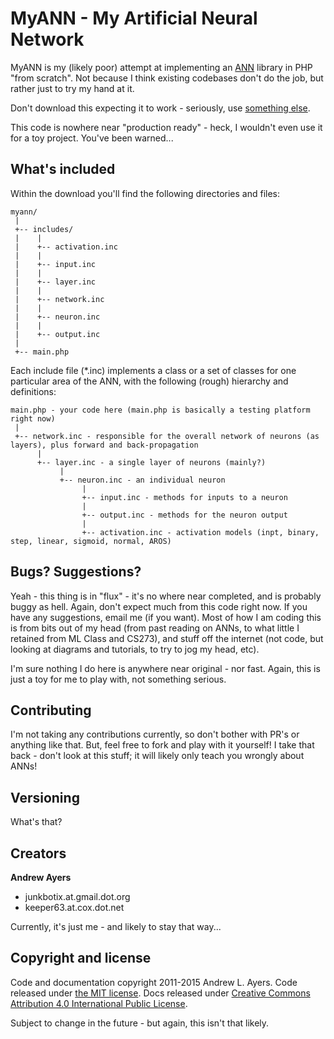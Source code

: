 # MyANN - My Artificial Neural Network

MyANN is my (likely poor) attempt at implementing an [ANN](https://en.wikipedia.org/wiki/Artificial_neural_network)
library in PHP "from scratch". Not because I think existing codebases don't do the job, but rather just to try my
hand at it.

Don't download this expecting it to work - seriously, use [something else](http://php.net/manual/en/book.fann.php).

This code is nowhere near "production ready" - heck, I wouldn't even use it for a toy project. You've been warned...

## What's included

Within the download you'll find the following directories and files:

```
myann/
 |
 +-- includes/
 |    |
 |    +-- activation.inc
 |    |
 |    +-- input.inc
 |    |
 |    +-- layer.inc
 |    |
 |    +-- network.inc
 |    |
 |    +-- neuron.inc
 |    |
 |    +-- output.inc
 |
 +-- main.php
```

Each include file (*.inc) implements a class or a set of classes for one particular area of the ANN, with the
following (rough) hierarchy and definitions:

```
main.php - your code here (main.php is basically a testing platform right now)
 |
 +-- network.inc - responsible for the overall network of neurons (as layers), plus forward and back-propagation
      |
      +-- layer.inc - a single layer of neurons (mainly?)
           |
           +-- neuron.inc - an individual neuron
                |
                +-- input.inc - methods for inputs to a neuron
                |
                +-- output.inc - methods for the neuron output
                |
                +-- activation.inc - activation models (inpt, binary, step, linear, sigmoid, normal, AROS)
```

## Bugs? Suggestions?

Yeah - this thing is in "flux" - it's no where near completed, and is probably buggy as hell. Again, don't expect much
from this code right now. If you have any suggestions, email me (if you want). Most of how I am coding this is from bits
out of my head (from past reading on ANNs, to what little I retained from ML Class and CS273), and stuff off the internet
(not code, but looking at diagrams and tutorials, to try to jog my head, etc).

I'm sure nothing I do here is anywhere near original - nor fast. Again, this is just a toy for me to play with, not
something serious.

## Contributing

I'm not taking any contributions currently, so don't bother with PR's or anything like that. But, feel free to fork and
play with it yourself! I take that back - don't look at this stuff; it will likely only teach you wrongly about ANNs!

## Versioning

What's that?

## Creators

**Andrew Ayers**

* junkbotix.at.gmail.dot.org
* keeper63.at.cox.dot.net

Currently, it's just me - and likely to stay that way...

## Copyright and license

Code and documentation copyright 2011-2015 Andrew L. Ayers. Code released under [the MIT license](https://opensource.org/licenses/MIT).
Docs released under [Creative Commons Attribution 4.0 International Public License](http://creativecommons.org/licenses/by/4.0/legalcode).

Subject to change in the future - but again, this isn't that likely.